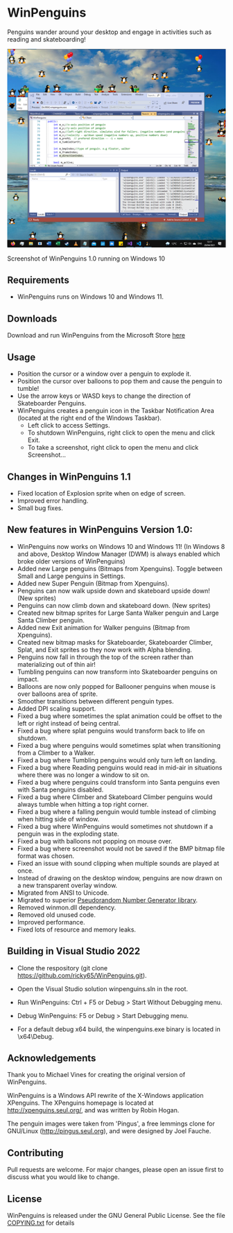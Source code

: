 # WinPenguins

 Penguins wander around your desktop and engage in activities such as reading and skateboarding!

![WinPenguins 1.0 Windows 10](./winpenguins_windows_10.png)

Screenshot of WinPenguins 1.0 running on Windows 10

## Requirements

* WinPenguins runs on Windows 10 and Windows 11.

## Downloads

Download and run WinPenguins from the Microsoft Store [here](https://www.microsoft.com/store/apps/9P5Z59BMZZ5G) 

## Usage

* Position the cursor or a window over a penguin to explode it.
* Position the cursor over balloons to pop them and cause the penguin to tumble! 
* Use the arrow keys or WASD keys to change the direction of Skateboarder Penguins.
* WinPenguins creates a penguin icon in the Taskbar Notification Area (located at the right end of the Windows Taskbar).  
   - Left click to access Settings.
   - To shutdown WinPenguins, right click to open the menu and click Exit.
   - To take a screenshot, right click to open the menu and click Screenshot... 

## Changes in WinPenguins 1.1
  - Fixed location of Explosion sprite when on edge of screen.
  - Improved error handling.
  - Small bug fixes.

## New features in WinPenguins Version 1.0:

  - WinPenguins now works on Windows 10 and Windows 11! (In Windows 8 and above, Desktop Window Manager (DWM) is always enabled which broke older versions of WinPenguins)
  - Added new Large penguins (Bitmaps from Xpenguins). Toggle between Small and Large penguins in Settings.
  - Added new Super Penguin (Bitmap from Xpenguins). 
  - Penguins can now walk upside down and skateboard upside down! (New sprites)
  - Penguins can now climb down and skateboard down. (New sprites)
  - Created new bitmap sprites for Large Santa Walker penguin and Large Santa Climber penguin.
  - Added new Exit animation for Walker penguins (Bitmap from Xpenguins).  
  - Created new bitmap masks for Skateboarder, Skateboarder Climber, Splat, and Exit sprites so they now work with Alpha blending.
  - Penguins now fall in through the top of the screen rather than materializing out of thin air!
  - Tumbling penguins can now transform into Skateboarder penguins on impact.
  - Balloons are now only popped for Ballooner penguins when mouse is over balloons area of sprite.
  - Smoother transitions between different penguin types.
  - Added DPI scaling support.  
  - Fixed a bug where sometimes the splat animation could be offset to the left or right instead of being central.
  - Fixed a bug where splat penguins would transform back to life on shutdown.
  - Fixed a bug where penguins would sometimes splat when transitioning from a Climber to a Walker. 
  - Fixed a bug where Tumbling penguins would only turn left on landing.
  - Fixed a bug where Reading penguins would read in mid-air in situations where there was no longer a window to sit on.
  - Fixed a bug where penguins could transform into Santa penguins even with Santa penguins disabled.
  - Fixed a bug where Climber and Skateboard Climber penguins would always tumble when hitting a top right corner.
  - Fixed a bug where a falling penguin would tumble instead of climbing when hitting side of window.
  - Fixed a bug where WinPenguins would sometimes not shutdown if a penguin was in the exploding state.
  - Fixed a bug with balloons not popping on mouse over.
  - Fixed a bug where screenshot would not be saved if the BMP bitmap file format was chosen.
  - Fixed an issue with sound clipping when multiple sounds are played at once.
  - Instead of drawing on the desktop window, penguins are now drawn on a new transparent overlay window.
  - Migrated from ANSI to Unicode.
  - Migrated to superior [Pseudorandom Number Generator library](https://github.com/effolkronium/random).
  - Removed winmon.dll dependency.
  - Removed old unused code.
  - Improved performance.
  - Fixed lots of resource and memory leaks.



## Building in Visual Studio 2022

* Clone the respository (git clone https://github.com/ricky65/WinPenguins.git).

* Open the Visual Studio solution winpenguins.sln in the root.

* Run WinPenguins: Ctrl + F5 or Debug > Start Without Debugging menu.

* Debug WinPenguins: F5 or Debug > Start Debugging menu.

* For a default debug x64 build, the winpenguins.exe binary is located in \x64\Debug.


## Acknowledgements

Thank you to Michael Vines for creating the original version of WinPenguins.

WinPenguins is a Windows API rewrite of the X-Windows application XPenguins. The XPenguins homepage is located at http://xpenguins.seul.org/, and was written by Robin Hogan.

The penguin images were taken from 'Pingus', a free lemmings clone for GNU/Linux (http://pingus.seul.org), and were designed by Joel Fauche. 

## Contributing

Pull requests are welcome. For major changes, please open an issue first to discuss what you would like to change.

## License

WinPenguins is released under the GNU General Public License. See the file [COPYING.txt](./COPYING.txt) for details
